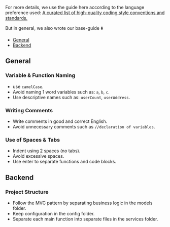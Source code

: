 For more details, we use the guide here according to the language preference used: [A curated list of high-quality coding style conventions and standards.](https://github.com/Kristories/awesome-guidelines)

But in general, we also wrote our base-guide ⬇️

- [General](#general)
- [Backend](#backend)

## General
### Variable & Function Naming
- use `camelCase`.
- Avoid naming 1 word variables such as: `a`, `b`, `c`.
- Use descriptive names such as: `userCount`, `userAddress`.

### Writing Comments
- Write comments in good and correct English.
- Avoid unnecessary comments such as `//declaration of variables`.

### Use of Spaces & Tabs
- Indent using 2 spaces (no tabs).
- Avoid excessive spaces.
- Use enter to separate functions and code blocks.

## Backend
### Project Structure
- Follow the MVC pattern by separating business logic in the models folder.
- Keep configuration in the config folder.
- Separate each main function into separate files in the services folder.